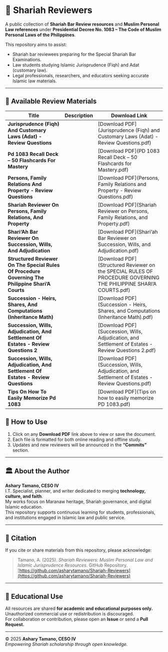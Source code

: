 # 📘 Shariah Reviewers

A public collection of **Shariah Bar Review resources** and **Muslim Personal Law references** under **Presidential Decree No. 1083 – The Code of Muslim Personal Laws of the Philippines**.

This repository aims to assist:
- Shariah bar reviewees preparing for the Special Shariah Bar Examinations.  
- Law students studying Islamic Jurisprudence (Fiqh) and Adat (customary law).  
- Legal professionals, researchers, and educators seeking accurate Islamic law materials.

---

## 📂 Available Review Materials

| Title | Description | Download Link |
|-------|--------------|----------------|
| **Jurisprudence (Fiqh) And Customary Laws (Adat) - Review Questions** | | [Download PDF](Jurisprudence (Fiqh) and Customary Laws (Adat) - Review Questions.pdf) |
| **Pd 1083 Recall Deck – 50 Flashcards For Mastery** | | [Download PDF](PD 1083 Recall Deck – 50 Flashcards for Mastery.pdf) |
| **Persons, Family Relations And Property - Review Questions** | | [Download PDF](Persons, Family Relations and Property - Review Questions.pdf) |
| **Shariah Reviewer On Persons, Family Relations, And Property** | | [Download PDF](Shariah Reviewer on Persons, Family Relations, and Property.pdf) |
| **Shari‘Ah Bar Reviewer On Succession, Wills, And Adjudication** | | [Download PDF](Shari‘ah Bar Reviewer on Succession, Wills, and Adjudication.pdf) |
| **Structured Reviewer On The Special Rules Of Procedure Governing The Philippine Shari’A Courts** | | [Download PDF](Structured Reviewer on the SPECIAL RULES OF PROCEDURE GOVERNING THE PHILIPPINE SHARI’A COURTS.pdf) |
| **Succession - Heirs, Shares, And Computations (Inheritance Math)** | | [Download PDF](Succession - Heirs, Shares, and Computations (Inheritance Math).pdf) |
| **Succession, Wills, Adjudication, And Settlement Of Estates - Review Questions 2** | | [Download PDF](Succession, Wills, Adjudication, and Settlement of Estates - Review Questions 2.pdf) |
| **Succession, Wills, Adjudication, And Settlement Of Estates - Review Questions** | | [Download PDF](Succession, Wills, Adjudication, and Settlement of Estates - Review Questions.pdf) |
| **Tips On How To Easily Memorize Pd 1083** | | [Download PDF](Tips on how to easily memorize PD 1083.pdf) |

## 🧭 How to Use

1. Click on any **Download PDF** link above to view or save the document.  
2. Each file is formatted for both online reading and offline study.  
3. Updates and new reviewers will be announced in the **“Commits”** section.

---

## 🏛️ About the Author

**Ashary Tamano, CESO IV**  
I.T. Specialist, planner, and writer dedicated to merging **technology, culture, and faith**.  
My works focus on Maranaw heritage, Shariah governance, and digital Islamic education.  
This repository supports continuous learning for students, professionals, and institutions engaged in Islamic law and public service.

---

## 🔖 Citation

If you cite or share materials from this repository, please acknowledge:

> Tamano, A. (2025). *Shariah Reviewers: Muslim Personal Law and Islamic Jurisprudence Resources.* GitHub Repository.  
> [https://github.com/asharytamano/Shariah-Reviewers](https://github.com/asharytamano/Shariah-Reviewers)

---

## 🕋 Educational Use

All resources are shared **for academic and educational purposes only.**  
Unauthorized commercial use or redistribution is discouraged.  
For collaboration or contribution, please open an **Issue** or send a **Pull Request.**

---

© 2025 **Ashary Tamano, CESO IV**  
*Empowering Shariah scholarship through open knowledge.*

